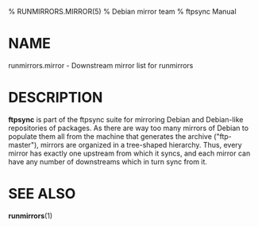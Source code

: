 % RUNMIRRORS.MIRROR(5)
% Debian mirror team
% ftpsync Manual

# NAME
runmirrors.mirror - Downstream mirror list for runmirrors

# DESCRIPTION

**ftpsync** is part of the ftpsync suite for mirroring Debian and Debian-like
repositories of packages.  As there are way too many mirrors of Debian to populate
them all from the machine that generates the archive ("ftp-master"), mirrors are
organized in a tree-shaped hierarchy.  Thus, every mirror has exactly one upstream
from which it syncs, and each mirror can have any number of downstreams which in
turn sync from it.

# SEE ALSO
**runmirrors**(1)
